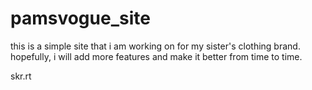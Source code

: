 # pamsvogue_site

this is a simple site that i am working on for my sister's clothing brand. hopefully, i will add more features and make it better from time to time.

skr.rt
